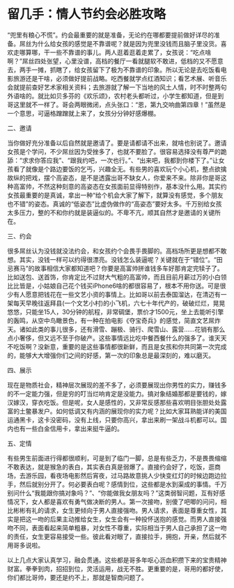 # 留几手：情人节约会必胜攻略

“兜里有粮心不慌”。约会最重要的就是准备，无论约在哪都要提前做好详尽的准备。屌丝为什么给女孩的感觉是不靠谱呢？就是因为兜里没钱而且脑子里没货。喜欢走哪算哪，干一些不靠谱的事儿。两人逛着逛着走累了，女孩说：“吃点啥啊？”屌丝四处张望，心里没谱，高档的餐厅一看就腿软不敢进，低档的又不愿意去，两手一摊，抓瞎了，给女孩留下了极为不靠谱的印象。所以无论是去吃饭看电影旅游还是干啥，必须做好提前战略。吃西餐就学点红酒知识；看艺术展、听音乐会就提前查好艺术家相关资料；去旅游就了解一下当地的风土人情，时不时整两句外语啥的。就比如贝多芬的《欢乐颂》，农村老头都听过，小学生都知道，但是到哥这里就不一样了。哥会两眼微闭，点头张口：“恩，第九交响曲第四章！”虽然是一个意思，可逼格蹭蹭就上来了，女孩分分钟好感爆棚。

二、邀请

当你做好充分准备以后自然就是邀请了。要是请都请不出来，就啥也别说了。邀请女孩是个学问，不少屌丝因为受挫多了，也就不要脸了。很容易选择没有尊严的跪舔：“求求你答应我”、“跟我约吧，一次也行。”、“出来吧，我都到你楼下了。”让女孩看了就像是个路边要饭的乞丐，兴趣全无。有些男的喜欢玩个小心机，整点欲擒故纵的把戏，摆个高姿态，是不是透露出哥不缺女人，你爱来不来。除非你是哥这种高富帅，不然这种刻意的高姿态在女孩面前显得特别作，基本没什么用。其实约女孩最重要的是真诚，拿出一种“给个机会大家了解下，就算没有感觉，多个朋友也不错”的姿态。真诚的“低姿态”比虚伪做作的“高姿态”要好太多。千万别给女孩太多压力，整的不和你约就是装逼似的。不卑不亢，顺其自然才是邀请的关键所在。

三、约会

很多屌丝认为没钱就没法约会，和女孩约个会畏手畏脚的。高档场所更是想都不敢想。其实，没钱一样可以约得很漂亮。没钱怎么装逼呢？关键就在于“错位”。“田忌赛马”的故事相信大家都知道吧？你要是高富帅拼谁钱多车好那肯定完犊子了。比如送包、送首饰，你肯定比不过财大气粗的高富帅，而且目前月薪过万的小白领比比皆是，小姑娘自己花个钱买iPhone6啥的都很容易了，根本不用你送。可是很少有人愿意把钱花在一些文艺小资的事情上。比如哥以前去泰国溜达，在清迈有一架每天早晚往返拜县\(一个文艺小村\)的小飞机，六七十年代产的，破破烂烂，晃晃悠悠，只能坐15人，30分钟的航程，非常碉堡，票价才1500元，坐上去能听引擎的轰鸣，从空中鸟瞰景色，有一种在拍电影《夺宝奇兵》的感觉，简直文艺屌炸天。诸如此类的事儿很多，还有滑雪、蹦极、骑行、爬雪山、露营……花销有那么点小奢侈，但又远不至于你破产。这些事情远比吃中餐西餐什么的强多了。谁天天不吃饭啊？没新意，重要的是这些事情都很新鲜，而且是女孩和你共同第一次完成的，能够大大增强你们之间的好感，第一次的印象总是最深刻的，难以磨灭。

四、展示

现在是物质社会，精神层次展现的差不多了，必须要展现出你男性的实力，赚钱多的不一定能力强，但是穷的叮当烂响肯定是没能力。搞对象结婚那都是要钱的，嫁汉嫁汉，穿衣吃饭。但是呢，女人是感性的，又非常反感那些喜欢明目张胆处处露富的土鳖暴发户。如何低调又有内涵的展现你的实力呢？比如大家耳熟能详的美国运通黑卡，这卡没密码，没有上线，只要你高兴，拿出来刷一架战斗机都可以。国内也有一些白金信用卡，拿出来挺牛逼的。

五、定情

有些男生前面进行得都很顺利，可是到了临门一脚，总是有些乏力，不是畏畏缩缩不敢表达，就是猴急的表白，其实表白真是弱爆了。直接约会好了，吃饭，逛商场，去游乐园，看夜场电影然后宵夜，过马路故意挑人少快变红灯的时候边跑边拉手，然后就别分开了。何必要表白呢？感情到位，这些都是水到渠成的事情。千万别问什么“我能跟你搞对象吗？”、“你能做我女朋友吗？”这类弱智问题，互有好感情况下，女人都是喜欢有勇气做决断的男人。第一次接吻，别傻了吧唧的问问，相比彬彬有礼的请求，女生更倾向于男人直接强吻。男人请求，表面是尊重女性，其实是把这一吻的后果主动推给女生，女生会有一种投怀送抱的感觉。而男人直接强吻不同，表面看起来简单粗暴，对女性不尊重，实际相当于男人自己承担了这一吻的责任，女生更容易接受一些。彼此看对眼了，直接拉手，拥抱，开亲，然后就不用哥多说啦。

以上几点大家认真学习，融会贯通。这些都是哥多年呕心沥血积攒下来的宝贵精神财富。拳拳到肉，招招到位，灵活运用，战无不胜。更重要的是，哥用的都好使，你们都比哥帅，要还是约不上，那就是智商问题了。



